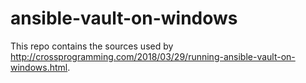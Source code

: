 # ansible-vault-on-windows

This repo contains the sources used by http://crossprogramming.com/2018/03/29/running-ansible-vault-on-windows.html.
